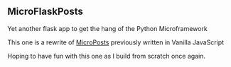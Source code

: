## MicroFlaskPosts

Yet another flask app to get the hang of the Python Microframework

This one is a rewrite of [MicroPosts](https://github.com/Benneee/MicroPosts) previously written in Vanilla JavaScript

Hoping to have fun with this one as I build from scratch once again.